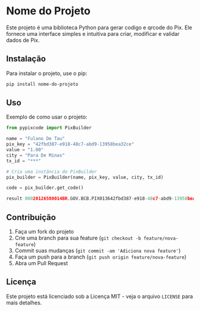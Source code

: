 
# Nome do Projeto

Este projeto é uma biblioteca Python para gerar codigo e qrcode do Pix. Ele fornece uma interface simples e intuitiva para criar, modificar e validar dados de Pix.

## Instalação

Para instalar o projeto, use o pip:

```bash
pip install nome-do-projeto
```

## Uso
Exemplo de como usar o projeto:

```python
from pypixcode import PixBuilder

name = "Fulano De Tau"
pix_key = "42fbd387-e918-48c7-abd9-13958bea32ce"
value = "1.00"
city = "Para De Minas"
tx_id = "***"

# Cria uma instância do PixBuilder
pix_builder = PixBuilder(name, pix_key, value, city, tx_id)

code = pix_builder.get_code()

result 00020126580014BR.GOV.BCB.PIX013642fbd387-e918-48c7-abd9-13958bea32ce52040000530398654041.005802BR5913Fulano De Tau6013Para De Minas62070503***63045039
```

## Contribuição

1. Faça um fork do projeto
2. Crie uma branch para sua feature (`git checkout -b feature/nova-feature`)
3. Commit suas mudanças (`git commit -am 'Adiciona nova feature'`)
4. Faça um push para a branch (`git push origin feature/nova-feature`)
5. Abra um Pull Request

## Licença

Este projeto está licenciado sob a Licença MIT - veja o arquivo `LICENSE` para mais detalhes.

